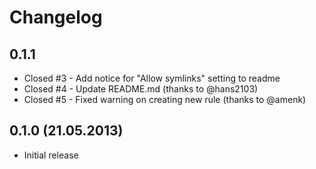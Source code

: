 Changelog
=========

0.1.1
-----
* Closed #3 - Add notice for "Allow symlinks" setting to readme
* Closed #4 - Update README.md (thanks to @hans2103)
* Closed #5 - Fixed warning on creating new rule (thanks to @amenk)

0.1.0 (21.05.2013)
-----
* Initial release